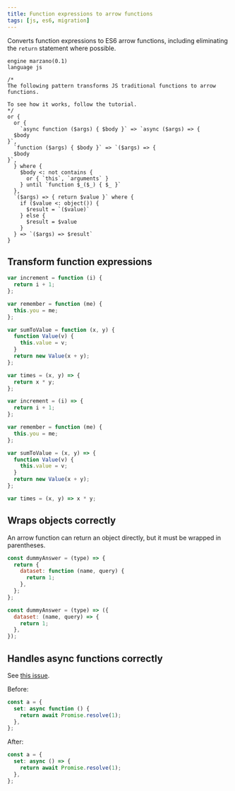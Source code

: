 ```yaml
---
title: Function expressions to arrow functions
tags: [js, es6, migration]
---
```


Converts function expressions to ES6 arrow functions, including eliminating the `return` statement where possible.

```grit
engine marzano(0.1)
language js

/*
The following pattern transforms JS traditional functions to arrow functions.

To see how it works, follow the tutorial.
*/
or {
  or {
    `async function ($args) { $body }` => `async ($args) => {
  $body
}`,
  `function ($args) { $body }` => `($args) => {
  $body
}`,
  } where {
    $body <: not contains {
      or { `this`, `arguments` }
    } until `function $_($_) { $_ }`
  },
  `($args) => { return $value }` where {
    if ($value <: object()) {
      $result = `($value)`
    } else {
      $result = $value
    }
  } => `($args) => $result`
}
```

## Transform function expressions

```js
var increment = function (i) {
  return i + 1;
};

var remember = function (me) {
  this.you = me;
};

var sumToValue = function (x, y) {
  function Value(v) {
    this.value = v;
  }
  return new Value(x + y);
};

var times = (x, y) => {
  return x * y;
};
```

```js
var increment = (i) => {
  return i + 1;
};

var remember = function (me) {
  this.you = me;
};

var sumToValue = (x, y) => {
  function Value(v) {
    this.value = v;
  }
  return new Value(x + y);
};

var times = (x, y) => x * y;
```

## Wraps objects correctly

An arrow function can return an object directly, but it must be wrapped in parentheses.

```js
const dummyAnswer = (type) => {
  return {
    dataset: function (name, query) {
      return 1;
    },
  };
};
```

```js
const dummyAnswer = (type) => ({
  dataset: (name, query) => {
    return 1;
  },
});
```

## Handles async functions correctly

See [this issue](https://github.com/getgrit/stdlib/issues/243).

Before:

```js
const a = {
  set: async function () {
    return await Promise.resolve(1);
  },
};
```

After:

```js
const a = {
  set: async () => {
    return await Promise.resolve(1);
  },
};
```
